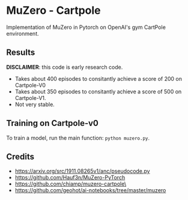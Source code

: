 
# MuZero - Cartpole
 Implementation of MuZero in Pytorch on OpenAI's gym CartPole environment.

Results
--------------------------
**DISCLAIMER**: this code is early research code. 
- Takes about 400 episodes to consitantly achieve a score of 200 on Cartpole-V0
- Takes about 350 episodes to consitantly achieve a score of 500 on Cartpole-V1.
- Not very stable.

Training on Cartpole-v0 
--------------------------
To train a model, run the main function: ``python muzero.py``.

Credits 
--------------------------
- https://arxiv.org/src/1911.08265v1/anc/pseudocode.py
- https://github.com/Hauf3n/MuZero-PyTorch
- https://github.com/chiamp/muzero-cartpole\
- https://github.com/geohot/ai-notebooks/tree/master/muzero

 
